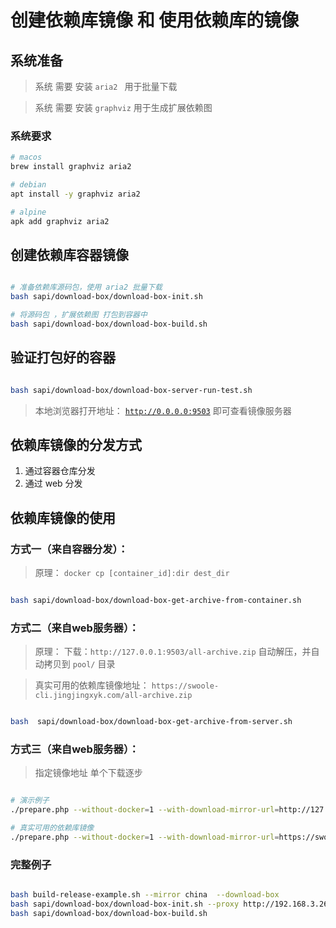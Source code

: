 # 创建依赖库镜像 和 使用依赖库的镜像

## 系统准备

> 系统 需要 安装 `aria2 ` 用于批量下载

> 系统 需要 安装 `graphviz` 用于生成扩展依赖图

### 系统要求

```bash
# macos
brew install graphviz aria2

# debian
apt install -y graphviz aria2

# alpine
apk add graphviz aria2

```

## 创建依赖库容器镜像

```bash

# 准备依赖库源码包，使用 aria2 批量下载
bash sapi/download-box/download-box-init.sh

# 将源码包 ，扩展依赖图 打包到容器中
bash sapi/download-box/download-box-build.sh

```

## 验证打包好的容器

```bash

bash sapi/download-box/download-box-server-run-test.sh

```

> 本地浏览器打开地址：   [`http://0.0.0.0:9503`](http://0.0.0.0:9503)  即可查看镜像服务器

## 依赖库镜像的分发方式

1. 通过容器仓库分发
1. 通过 web 分发

## 依赖库镜像的使用

### 方式一（来自容器分发）：

> 原理：  `docker cp [container_id]:dir dest_dir`

```bash

bash sapi/download-box/download-box-get-archive-from-container.sh

```

### 方式二（来自web服务器）：

> 原理： 下载：`http://127.0.0.1:9503/all-archive.zip`
> 自动解压，并自动拷贝到 `pool/` 目录

> 真实可用的依赖库镜像地址：  `https://swoole-cli.jingjingxyk.com/all-archive.zip`

```bash

bash  sapi/download-box/download-box-get-archive-from-server.sh

```

### 方式三（来自web服务器）：

> 指定镜像地址 单个下载逐步

```bash

# 演示例子
./prepare.php --without-docker=1 --with-download-mirror-url=http://127.0.0.1:9503

# 真实可用的依赖库镜像
./prepare.php --without-docker=1 --with-download-mirror-url=https://swoole-cli.jingjingxyk.com/


```

### 完整例子

```bash

bash build-release-example.sh --mirror china  --download-box
bash sapi/download-box/download-box-init.sh --proxy http://192.168.3.26:8015
bash sapi/download-box/download-box-build.sh


```
